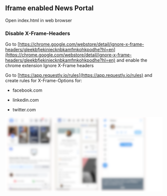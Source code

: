 ## Iframe enabled News Portal

Open index.html in web browser

### Disable X-Frame-Headers

Go to [https://chrome.google.com/webstore/detail/ignore-x-frame-headers/gleekbfjekiniecknbkamfmkohkpodhe?hl=en](https://chrome.google.com/webstore/detail/ignore-x-frame-headers/gleekbfjekiniecknbkamfmkohkpodhe?hl=en) and enable the chrome extension Ignore X-Frame headers

Go to [https://app.requestly.io/rules](https://app.requestly.io/rules) and create rules for X-Frame-Options for:

- facebook.com

- linkedin.com

- twitter.com

![./index-html.png](./index-html.png)
